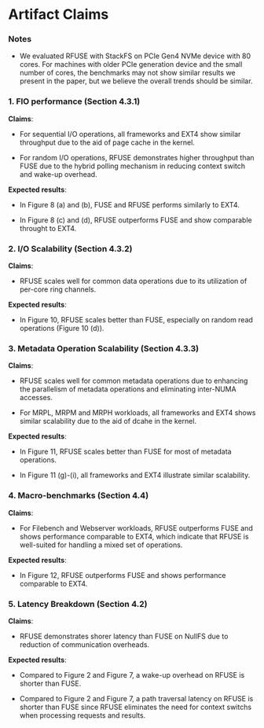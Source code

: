 # Artifact Claims

### Notes

* We evaluated RFUSE with StackFS on PCIe Gen4 NVMe device with 80 cores. For machines with older PCIe generation device and the small number of cores, the benchmarks may not show similar results we present in the paper, but we believe the overall trends should be similar. 


### 1. FIO performance (Section 4.3.1)

**Claims**: 
* For sequential I/O operations, all frameworks and EXT4 show similar throughput due to the aid of page cache in the kernel. 

* For random I/O operations, RFUSE demonstrates higher throughput than FUSE due to the hybrid polling mechanism in reducing context switch and wake-up overhead. 


**Expected results**: 
* In Figure 8 (a) and (b), FUSE and RFUSE performs similarly to EXT4.

* In Figure 8 (c) and (d), RFUSE outperforms FUSE and show comparable throught to EXT4. 

### 2. I/O Scalability (Section 4.3.2)

**Claims**: 

* RFUSE scales well for common data operations due to its utilization of per-core ring channels.

**Expected results**: 

* In Figure 10, RFUSE scales better than FUSE, especially on random read operations (Figure 10 (d)). 

### 3. Metadata Operation Scalability (Section 4.3.3)

**Claims**: 

* RFUSE scales well for common metadata operations due to enhancing the parallelism of metadata operations and eliminating inter-NUMA accesses.

* For MRPL, MRPM and MRPH workloads, all frameworks and EXT4 shows similar scalability due to the aid of dcahe in the kernel. 

**Expected results**: 

* In Figure 11, RFUSE scales better than FUSE for most of metadata operations.

* In Figure 11 (g)-(i), all frameworks and EXT4 illustrate similar scalability. 

### 4. Macro-benchmarks (Section 4.4)

**Claims**: 

* For Filebench and Webserver workloads, RFUSE outperforms FUSE and shows performance comparable to EXT4, which indicate that RFUSE is well-suited for handling a mixed set of operations.


**Expected results**: 

* In Figure 12, RFUSE outperforms FUSE and shows performance comparable to EXT4.

### 5. Latency Breakdown (Section 4.2)

**Claims**: 
* RFUSE demonstrates shorer latency than FUSE on NullFS due to reduction of communication overheads. 


**Expected results**: 
* Compared to Figure 2 and Figure 7, a wake-up overhead on RFUSE is shorter than FUSE.

* Compared to Figure 2 and Figure 7, a path traversal latency on RFUSE is shorter than FUSE since RFUSE eliminates the need for context switchs when processing requests and results.

 
